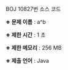 BOJ 10827번 소스 코드

<b>※ 문제 이름</b> : a^b

<b>※ 제한 시간</b> : 1 초

<b>※ 제한 메모리</b> : 256 MB

<b>※ 제출 언어</b> : Java
